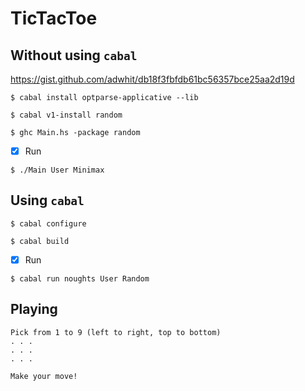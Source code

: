 # TicTacToe

## Without using `cabal`

https://gist.github.com/adwhit/db18f3fbfdb61bc56357bce25aa2d19d

```
$ cabal install optparse-applicative --lib
```

```
$ cabal v1-install random
```

```
$ ghc Main.hs -package random
```

- [x] Run

```
$ ./Main User Minimax
```

## Using `cabal`

```
$ cabal configure
```

```
$ cabal build
```

- [x] Run

```
$ cabal run noughts User Random
```

## Playing

```
Pick from 1 to 9 (left to right, top to bottom)
. . . 
. . . 
. . . 

Make your move!
```

